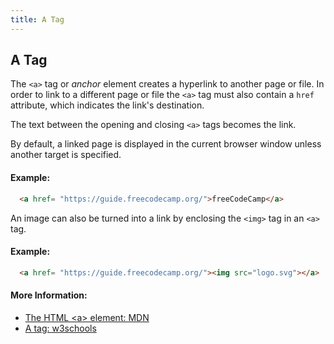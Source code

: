 ```yaml
---
title: A Tag
---
```

## A Tag

The `<a>` tag or _anchor_ element creates a hyperlink to another page or file. In order to link to a different page or file the `<a>` tag must also contain a `href` attribute, which indicates the link's destination.

The text between the opening and closing `<a>` tags becomes the link.

By default, a linked page is displayed in the current browser window unless another target is specified. 

#### Example:

```html
  <a href= "https://guide.freecodecamp.org/">freeCodeCamp</a>
```

An image can also be turned into a link by enclosing the `<img>` tag in an `<a>` tag.

#### Example:

```html
  <a href= "https://guide.freecodecamp.org/"><img src="logo.svg"></a>
```




#### More Information:

- <a href='https://developer.mozilla.org/en-US/docs/Web/HTML/Element/a' target='_blank' rel='nofollow'>The HTML &lt;a&gt; element: MDN</a>
- <a href='https://www.w3schools.com/tags/tag_a.asp' target='_blank' rel='nofollow'>A tag: w3schools</a>



